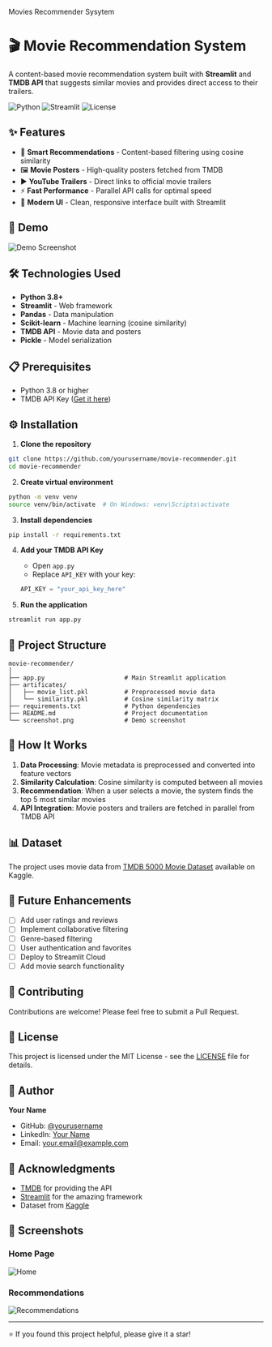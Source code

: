Movies Recommender Sysytem
# 🎬 Movie Recommendation System

A content-based movie recommendation system built with **Streamlit** and **TMDB API** that suggests similar movies and provides direct access to their trailers.

![Python](https://img.shields.io/badge/Python-3.8+-blue.svg)
![Streamlit](https://img.shields.io/badge/Streamlit-1.28+-red.svg)
![License](https://img.shields.io/badge/License-MIT-green.svg)

## ✨ Features

- 🎯 **Smart Recommendations** - Content-based filtering using cosine similarity
- 🖼️ **Movie Posters** - High-quality posters fetched from TMDB
- ▶️ **YouTube Trailers** - Direct links to official movie trailers
- ⚡ **Fast Performance** - Parallel API calls for optimal speed
- 🎨 **Modern UI** - Clean, responsive interface built with Streamlit

## 🚀 Demo

![Demo Screenshot](home.png)



## 🛠️ Technologies Used

- **Python 3.8+**
- **Streamlit** - Web framework
- **Pandas** - Data manipulation
- **Scikit-learn** - Machine learning (cosine similarity)
- **TMDB API** - Movie data and posters
- **Pickle** - Model serialization

## 📋 Prerequisites

- Python 3.8 or higher
- TMDB API Key ([Get it here](https://www.themoviedb.org/settings/api))

## ⚙️ Installation

1. **Clone the repository**
```bash
git clone https://github.com/yourusername/movie-recommender.git
cd movie-recommender
```

2. **Create virtual environment**
```bash
python -m venv venv
source venv/bin/activate  # On Windows: venv\Scripts\activate
```

3. **Install dependencies**
```bash
pip install -r requirements.txt
```

4. **Add your TMDB API Key**
   - Open `app.py`
   - Replace `API_KEY` with your key:
   ```python
   API_KEY = "your_api_key_here"
   ```

5. **Run the application**
```bash
streamlit run app.py
```

## 📁 Project Structure

```
movie-recommender/
│
├── app.py                      # Main Streamlit application
├── artificates/
│   ├── movie_list.pkl          # Preprocessed movie data
│   └── similarity.pkl          # Cosine similarity matrix
├── requirements.txt            # Python dependencies
├── README.md                   # Project documentation
└── screenshot.png              # Demo screenshot
```

## 🔧 How It Works

1. **Data Processing**: Movie metadata is preprocessed and converted into feature vectors
2. **Similarity Calculation**: Cosine similarity is computed between all movies
3. **Recommendation**: When a user selects a movie, the system finds the top 5 most similar movies
4. **API Integration**: Movie posters and trailers are fetched in parallel from TMDB API

## 📊 Dataset

The project uses movie data from [TMDB 5000 Movie Dataset](https://www.kaggle.com/datasets/tmdb/tmdb-movie-metadata) available on Kaggle.

## 🎯 Future Enhancements

- [ ] Add user ratings and reviews
- [ ] Implement collaborative filtering
- [ ] Genre-based filtering
- [ ] User authentication and favorites
- [ ] Deploy to Streamlit Cloud
- [ ] Add movie search functionality

## 🤝 Contributing

Contributions are welcome! Please feel free to submit a Pull Request.

## 📝 License

This project is licensed under the MIT License - see the [LICENSE](LICENSE) file for details.

## 👤 Author

**Your Name**
- GitHub: [@yourusername](https://github.com/yourusername)
- LinkedIn: [Your Name](https://linkedin.com/in/yourprofile)
- Email: your.email@example.com

## 🙏 Acknowledgments

- [TMDB](https://www.themoviedb.org/) for providing the API
- [Streamlit](https://streamlit.io/) for the amazing framework
- Dataset from [Kaggle](https://www.kaggle.com/)

## 📸 Screenshots

### Home Page
![Home](home.png)

### Recommendations
![Recommendations](recommendations.png)

---

⭐ If you found this project helpful, please give it a star!
